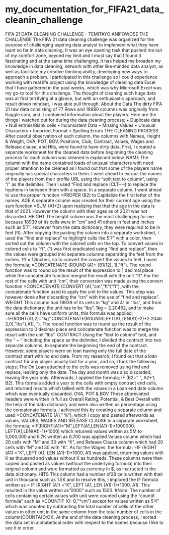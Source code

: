 # my_documentation_for_FIFA21_data_cleanin_challenge
FIFA 21 DATA CLEANING CHALLENGE - TEMITAYO ANIFOWOSE
THE CHALLENGE
The FIFA 21 data cleaning challenge was organized for the purpose of challenging aspiring data analyst to implement what they have leant so far in data cleaning. It was an eye opening task that pushed me out of my comfort zone, beyond my limit and I must say that I found it fascinating and at the same time challenging. It has helped me broaden my knowledge in data cleaning, network with other like-minded data analyst, as well as facilitate my creative thinking ability, developing  new ways to approach a problem.
I participated in this challenge so I could experience working with real life project using the knowledge of cleaning data Excel that I have gathered in the past weeks, which was why Microsoft Excel was my go-to tool for this challenge. The thought of cleaning such huge data was at first terrifying at a glance, but with an enthusiastic approach, and result driven mindset, I was able pull through.
About the Data
The dirty FIFA 21 raw data consisting of 77 Rows and 18980 columns was originally from Kaggle.com, and it contained information about the players. Here are the things I watched out for during the data cleaning process;
•	Duplicate data
•	Null entries/Blank cells
•	Inconsistent Data
•	Missing Values
•	Unusual Characters
•	Incorrect Format
•	Spelling Errors
THE CLEANING PROCESS
After careful observation of each column, the columns with Names, Height & Weight, OVA, POT, BOV, Positions, Club, Contract, Values, Wages and Release clause, and Hits, were found to have dirty data. First, I created a separate worksheet for the cleaned data before beginning the cleaning process for each column was cleaned is explained below.
NAME
The column with the name contained loads of unusual characters with need proper attention to be cleaned as I found out that some of the players name originally has special characters in them. I went ahead to extract the names of the players from their profile URL using the “split text to column”, using “/” as the delimiter. Then I used “Find and replace (CLT+H) to replace the hyphens in between them with a space. In a separate column, I went ahead to use the proper function =PROPER (B2) to Capitalize the first letter of the names. 
AGE
A separate column was created for their current age using the sum function =SUM (A1+2) upon realizing that that the age in the data is that of 2021. However the column with their ages as of 2021 was not discarded.
HEIGHT
The height column was the most challenging for me because 18939 of its cells were in “cm” and 41 others in feet and inches such as 5’7”. However from the data dictionary, they were required to be in feet (ft). After copying the pasting the column into a separate worksheet, I used the “find and replace” to highlight cells like 5’7” with a color, then sorted out the column with the colored cells on the top. To convert values in colored cells to “ft”, (“) was first eradicated using “find and replace”, then the values were grouped into separate columns separating the feet from the inches. 
1ft = 12inches, so to convert the convert the values to feet, I used the formula;
=CONCATENATE (ROUND (A1+ (B1/12), 1),"ft"). The round function was to round up the result of the expression to 1 decimal place while the concatenate function merged the result with the unit “ft”.
For the rest of the cells with unit “cm”, their conversion was made using the convert function =CONCACENATE (CONVERT (A1,”cm”,”ft”)”ft”), with the concatenate function used to apply the unit to the values. This step was however done after discarding the “cm” with the use of “find and replace”.
WEIGHT
This column had 18939 of its cells in “kg” and 41 in “lbs”, and from the data dictionary; the unit has to be “lbs”. 
1kg = 2.20462, and to make sure all the cells have uniform units, this formula was applied; =IF(RIGHT(A1,2)="kg",CONCATENATE(ROUND(LEFT(A1,LEN(A1)-2)*2.20462,0),"lbs"),A1), "). The round function was to round up the result of the expression to 0 decimal place and concatenate function was to merge the result with the unit “lbs”.
CONTRACT
Using the “text to column” tool, and the “ ~ “ including the space as the delimiter, I divided the contract into two separate columns, to separate the beginning the end of the contract. However, some players were on loan having only the full date of the contract start with no end date. From my research, I found out that a loan contract for any player usually last for a year, and so, I took the following steps;
The On Loan attached to the cells was removed using find and replace, leaving only the date. The day and month was also discarded, leaving the year only. Afterwards, I applied the formula;
 IF (B2=” ”, A2+1, B2). This formula added a year to the cells with empty contract end cells, and returned results which tallied with the values in a Loan end date column which was eventually discarded.
OVA, POT & BOV
These abbreviated headers were written in full as Overall Rating, Potential, & Best Overall with the help of the data dictionary and were also written as percentage using the concatenate formula. I achieved this by creating a separate column and used =CONCATENATE (A1,” %”), which I copy and pasted afterwards as values.
VALUES, WAGES AND RELEASE CLAUSE
In a separate worksheet, the formula; =IF(RIGHT(A1)=”M”,LEFT(A1,LEN(A1)-1)*1000000, LEFT(A1,LEN(A1)-1)*1000) which returned values written as 5M to 5,000,000 and 6.7K written as 6,700 was applied Values column which had 20 cells with “M”  and 30 with “K”, and Release Clause column which had 20 cells with “M” and 30 with “K”. 
As for the Wages, the formula; =IF (RIGHT (A1) =”K”, LEFT (A1, LEN (A1)-1)*1000, A1) was applied, returning values with K as thousand and values without K as hundreds.
 These columns were then copied and pasted as values (without the underlying formula) into their original column and were formatted as currency in $, as instructed in the data dictionary. 
HITS
This column had a number of28 cells written with their unit in thousand such as 1.5K and to resolve this, I implored the IF formula written as = IF (RIGHT (A1) =”K”, LEFT (A1, LEN (A1)-1)*1000, A1). This resulted in the value written as”0000” such as 1500.
#Note: The number of cells containing certain values with unit were counted using the “countif formula” such as =COUNTIF (O: O,”*cm”) except for values written as 5’4” which was counted by subtracting the total number of cells of the other values in other unit in the same column from the total number of cells in the column(COUNTA(O:O)).
At the end of the data cleaning process, I sorted the data set in alphabetical order with respect to the names because I like to see it in order.
